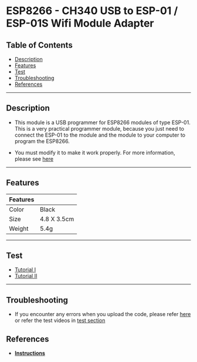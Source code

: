 # ESP8266 - CH340 USB to ESP-01 / ESP-01S Wifi Module Adapter

## Table of Contents

-   [Description](#description)
-   [Features](#features)
-   [Test](#test)
-   [Troubleshooting](#troubleshooting)
-   [References](#references)

---

## Description

-   This module is a USB programmer for ESP8266 modules of type ESP-01. This is a very practical programmer module, because you just need to connect the ESP-01 to the module and the module to your computer to program the ESP8266.

-   You must modify it to make it work properly. For more information, please see [here]()

---

## Features

| Features |             |
| -------- | ----------- |
| Color    | Black       |
| Size     | 4.8 X 3.5cm |
| Weight   | 5.4g        |

---

## Test

-   [Tutorial I](https://youtu.be/PSczkB4wYec)
-   [Tutorial II](https://www.youtube.com/watch?v=6uaIWZCRSz8)

---

## Troubleshooting

-   If you encounter any errors when you upload the code, please refer [here](https://makeradvisor.com/esp8266-esp-01-usb-serial-programmer/) or refer the test videos in [test section](#test)

## References

-   **[Instructions](https://bit.ly/ES0201-ESP01-Adapter)**
